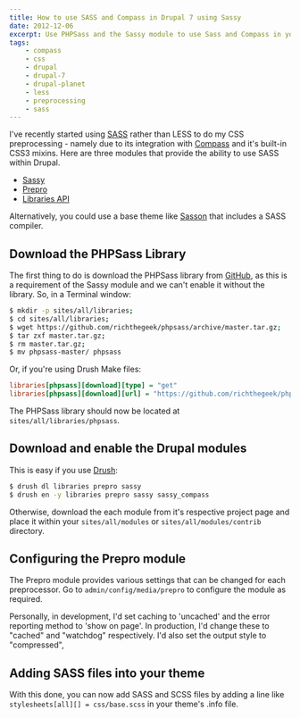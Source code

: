 ```yaml
---
title: How to use SASS and Compass in Drupal 7 using Sassy
date: 2012-12-06
excerpt: Use PHPSass and the Sassy module to use Sass and Compass in your Drupal theme.
tags:
    - compass
    - css
    - drupal
    - drupal-7
    - drupal-planet
    - less
    - preprocessing
    - sass
---
```


I've recently started using [SASS](http://sass-lang.com) rather than LESS to do
my CSS preprocessing - namely due to its integration with
[Compass](http://compass-style.org) and it's built-in CSS3 mixins. Here are
three modules that provide the ability to use SASS within Drupal.

- [Sassy](http://drupal.org/project/sassy 'Sassy module on drupal.org')
- [Prepro](http://drupal.org/project/prepro 'Prepro module on drupal.org')
- [Libraries API](http://drupal.org/project/libraries 'Libraries API module on drupal.org')

Alternatively, you could use a base theme like
[Sasson](http://drupal.org/project/sasson 'Sasson theme on drupal.org') that
includes a SASS compiler.

## Download the PHPSass Library

The first thing to do is download the PHPSass library from
[GitHub](https://github.com/richthegeek/phpsass 'PHPSass on GitHub'), as this is
a requirement of the Sassy module and we can't enable it without the library.
So, in a Terminal window:

```bash
$ mkdir -p sites/all/libraries;
$ cd sites/all/libraries;
$ wget https://github.com/richthegeek/phpsass/archive/master.tar.gz;
$ tar zxf master.tar.gz;
$ rm master.tar.gz;
$ mv phpsass-master/ phpsass
```

Or, if you're using Drush Make files:

```ini
libraries[phpsass][download][type] = "get"
libraries[phpsass][download][url] = "https://github.com/richthegeek/phpsass/archive/master.tar.gz"
```

The PHPSass library should now be located at `sites/all/libraries/phpsass`.

## Download and enable the Drupal modules

This is easy if you use [Drush](http://drupal.org/project/drush):

```bash
$ drush dl libraries prepro sassy
$ drush en -y libraries prepro sassy sassy_compass
```

Otherwise, download the each module from it's respective project page and place
it within your `sites/all/modules` or `sites/all/modules/contrib` directory.

## Configuring the Prepro module

The Prepro module provides various settings that can be changed for each
preprocessor. Go to `admin/config/media/prepro` to configure the module as
required.

Personally, in development, I'd set caching to 'uncached' and the error
reporting method to 'show on page'. In production, I'd change these to "cached"
and "watchdog" respectively. I'd also set the output style to "compressed",

## Adding SASS files into your theme

With this done, you can now add SASS and SCSS files by adding a line like
`stylesheets[all][] = css/base.scss` in your theme's .info file.

